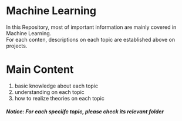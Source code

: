 # Machine Learning
In this Repository, most of important information are mainly covered in Machine Learning.  
For each conten, descriptions on each topic are established above on projects.
# Main Content
1. basic knowledge about each topic
2. understanding on each topic
3. how to realize theories on each topic  
##### Notice: For each speciifc topic, please check its relevant folder
